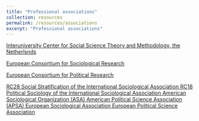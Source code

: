 ```yaml
---
title: "Professional associations"
collection: resources 
permalink: /resources/associations
excerpt: "Professional associations"
---
```



[Interuniversity Center for Social Science Theory and Methodology, the Netherlsnds](http://ics-graduateschool.nl/)

[European Consortium for Sociological Research](https://ecsrnet.eu/)

[European Consortium for Political Research
](https://ecpr.eu/)

[RC28 Social Stratification of the International Sociological Association
](https://www.isa-sociology.org/en/research-networks/research-committees/rc28-social-stratification/)
[RC18 Political Sociology of the International Sociological Association
](https://www.isa-sociology.org/en/research-networks/research-committees/rc18-political-sociology/)
[American Sociological Organization (ASA)
](https://www.asanet.org/)
[American Political Science Association (APSA)
](https://www.apsanet.org/About/About-APSA)
[European Sociological Association
](https://www.europeansociology.org/home)
[European Political Science Association
](https://epsanet.org/)
